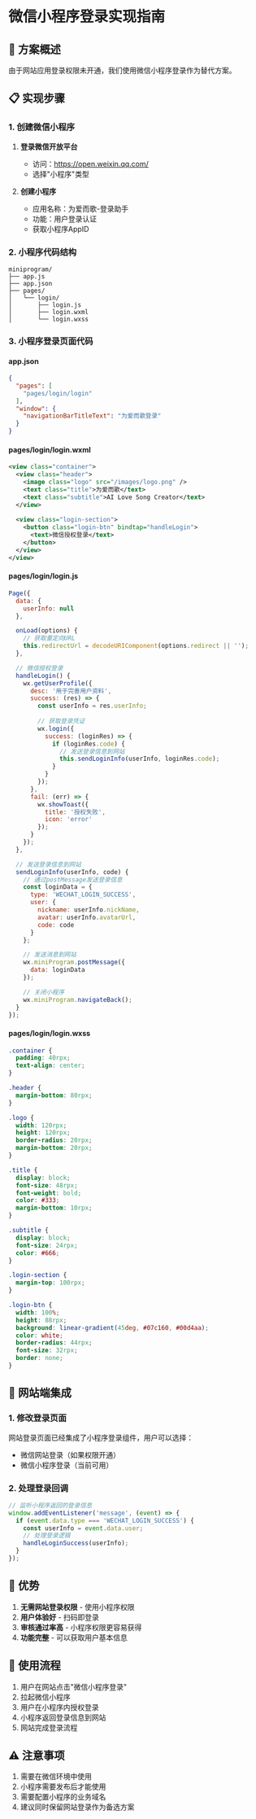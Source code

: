 # 微信小程序登录实现指南

## 🎯 **方案概述**

由于网站应用登录权限未开通，我们使用微信小程序登录作为替代方案。

## 📋 **实现步骤**

### **1. 创建微信小程序**

1. **登录微信开放平台**
   - 访问：https://open.weixin.qq.com/
   - 选择"小程序"类型

2. **创建小程序**
   - 应用名称：为爱而歌-登录助手
   - 功能：用户登录认证
   - 获取小程序AppID

### **2. 小程序代码结构**

```
miniprogram/
├── app.js
├── app.json
├── pages/
│   └── login/
│       ├── login.js
│       ├── login.wxml
│       └── login.wxss
```

### **3. 小程序登录页面代码**

#### **app.json**
```json
{
  "pages": [
    "pages/login/login"
  ],
  "window": {
    "navigationBarTitleText": "为爱而歌登录"
  }
}
```

#### **pages/login/login.wxml**
```xml
<view class="container">
  <view class="header">
    <image class="logo" src="/images/logo.png" />
    <text class="title">为爱而歌</text>
    <text class="subtitle">AI Love Song Creator</text>
  </view>
  
  <view class="login-section">
    <button class="login-btn" bindtap="handleLogin">
      <text>微信授权登录</text>
    </button>
  </view>
</view>
```

#### **pages/login/login.js**
```javascript
Page({
  data: {
    userInfo: null
  },

  onLoad(options) {
    // 获取重定向URL
    this.redirectUrl = decodeURIComponent(options.redirect || '');
  },

  // 微信授权登录
  handleLogin() {
    wx.getUserProfile({
      desc: '用于完善用户资料',
      success: (res) => {
        const userInfo = res.userInfo;
        
        // 获取登录凭证
        wx.login({
          success: (loginRes) => {
            if (loginRes.code) {
              // 发送登录信息到网站
              this.sendLoginInfo(userInfo, loginRes.code);
            }
          }
        });
      },
      fail: (err) => {
        wx.showToast({
          title: '授权失败',
          icon: 'error'
        });
      }
    });
  },

  // 发送登录信息到网站
  sendLoginInfo(userInfo, code) {
    // 通过postMessage发送登录信息
    const loginData = {
      type: 'WECHAT_LOGIN_SUCCESS',
      user: {
        nickname: userInfo.nickName,
        avatar: userInfo.avatarUrl,
        code: code
      }
    };

    // 发送消息到网站
    wx.miniProgram.postMessage({
      data: loginData
    });

    // 关闭小程序
    wx.miniProgram.navigateBack();
  }
});
```

#### **pages/login/login.wxss**
```css
.container {
  padding: 40rpx;
  text-align: center;
}

.header {
  margin-bottom: 80rpx;
}

.logo {
  width: 120rpx;
  height: 120rpx;
  border-radius: 20rpx;
  margin-bottom: 20rpx;
}

.title {
  display: block;
  font-size: 48rpx;
  font-weight: bold;
  color: #333;
  margin-bottom: 10rpx;
}

.subtitle {
  display: block;
  font-size: 24rpx;
  color: #666;
}

.login-section {
  margin-top: 100rpx;
}

.login-btn {
  width: 100%;
  height: 88rpx;
  background: linear-gradient(45deg, #07c160, #00d4aa);
  color: white;
  border-radius: 44rpx;
  font-size: 32rpx;
  border: none;
}
```

## 🔧 **网站端集成**

### **1. 修改登录页面**

网站登录页面已经集成了小程序登录组件，用户可以选择：
- 微信网站登录（如果权限开通）
- 微信小程序登录（当前可用）

### **2. 处理登录回调**

```javascript
// 监听小程序返回的登录信息
window.addEventListener('message', (event) => {
  if (event.data.type === 'WECHAT_LOGIN_SUCCESS') {
    const userInfo = event.data.user;
    // 处理登录逻辑
    handleLoginSuccess(userInfo);
  }
});
```

## 🎯 **优势**

1. **无需网站登录权限** - 使用小程序权限
2. **用户体验好** - 扫码即登录
3. **审核通过率高** - 小程序权限更容易获得
4. **功能完整** - 可以获取用户基本信息

## 📱 **使用流程**

1. 用户在网站点击"微信小程序登录"
2. 拉起微信小程序
3. 用户在小程序内授权登录
4. 小程序返回登录信息到网站
5. 网站完成登录流程

## ⚠️ **注意事项**

1. 需要在微信环境中使用
2. 小程序需要发布后才能使用
3. 需要配置小程序的业务域名
4. 建议同时保留网站登录作为备选方案
